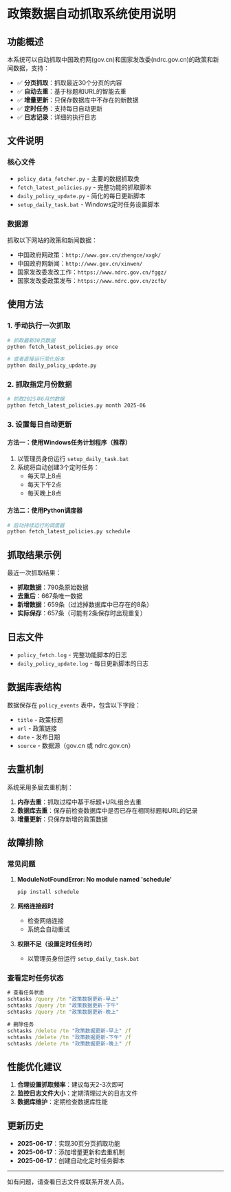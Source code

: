 # 政策数据自动抓取系统使用说明

## 功能概述

本系统可以自动抓取中国政府网(gov.cn)和国家发改委(ndrc.gov.cn)的政策和新闻数据，支持：

- ✅ **分页抓取**：抓取最近30个分页的内容
- ✅ **自动去重**：基于标题和URL的智能去重
- ✅ **增量更新**：只保存数据库中不存在的新数据
- ✅ **定时任务**：支持每日自动更新
- ✅ **日志记录**：详细的执行日志

## 文件说明

### 核心文件
- `policy_data_fetcher.py` - 主要的数据抓取类
- `fetch_latest_policies.py` - 完整功能的抓取脚本
- `daily_policy_update.py` - 简化的每日更新脚本
- `setup_daily_task.bat` - Windows定时任务设置脚本

### 数据源
抓取以下网站的政策和新闻数据：
- 中国政府网政策：`http://www.gov.cn/zhengce/xxgk/`
- 中国政府网新闻：`http://www.gov.cn/xinwen/`
- 国家发改委发改工作：`https://www.ndrc.gov.cn/fggz/`
- 国家发改委政策发布：`https://www.ndrc.gov.cn/zcfb/`

## 使用方法

### 1. 手动执行一次抓取

```bash
# 抓取最新30页数据
python fetch_latest_policies.py once

# 或者直接运行简化版本
python daily_policy_update.py
```

### 2. 抓取指定月份数据

```bash
# 抓取2025年6月的数据
python fetch_latest_policies.py month 2025-06
```

### 3. 设置每日自动更新

#### 方法一：使用Windows任务计划程序（推荐）

1. 以管理员身份运行 `setup_daily_task.bat`
2. 系统将自动创建3个定时任务：
   - 每天早上8点
   - 每天下午2点
   - 每天晚上8点

#### 方法二：使用Python调度器

```bash
# 启动持续运行的调度器
python fetch_latest_policies.py schedule
```

## 抓取结果示例

最近一次抓取结果：
- **抓取数据**：790条原始数据
- **去重后**：667条唯一数据
- **新增数据**：659条（过滤掉数据库中已存在的8条）
- **实际保存**：657条（可能有2条保存时出现重复）

## 日志文件

- `policy_fetch.log` - 完整功能脚本的日志
- `daily_policy_update.log` - 每日更新脚本的日志

## 数据库表结构

数据保存在 `policy_events` 表中，包含以下字段：
- `title` - 政策标题
- `url` - 政策链接
- `date` - 发布日期
- `source` - 数据源（gov.cn 或 ndrc.gov.cn）

## 去重机制

系统采用多层去重机制：

1. **内存去重**：抓取过程中基于标题+URL组合去重
2. **数据库去重**：保存前检查数据库中是否已存在相同标题和URL的记录
3. **增量更新**：只保存新增的政策数据

## 故障排除

### 常见问题

1. **ModuleNotFoundError: No module named 'schedule'**
   ```bash
   pip install schedule
   ```

2. **网络连接超时**
   - 检查网络连接
   - 系统会自动重试

3. **权限不足（设置定时任务时）**
   - 以管理员身份运行 `setup_daily_task.bat`

### 查看定时任务状态

```cmd
# 查看任务状态
schtasks /query /tn "政策数据更新-早上"
schtasks /query /tn "政策数据更新-下午"
schtasks /query /tn "政策数据更新-晚上"

# 删除任务
schtasks /delete /tn "政策数据更新-早上" /f
schtasks /delete /tn "政策数据更新-下午" /f
schtasks /delete /tn "政策数据更新-晚上" /f
```

## 性能优化建议

1. **合理设置抓取频率**：建议每天2-3次即可
2. **监控日志文件大小**：定期清理过大的日志文件
3. **数据库维护**：定期检查数据库性能

## 更新历史

- **2025-06-17**：实现30页分页抓取功能
- **2025-06-17**：添加增量更新和去重机制
- **2025-06-17**：创建自动化定时任务脚本

---

如有问题，请查看日志文件或联系开发人员。